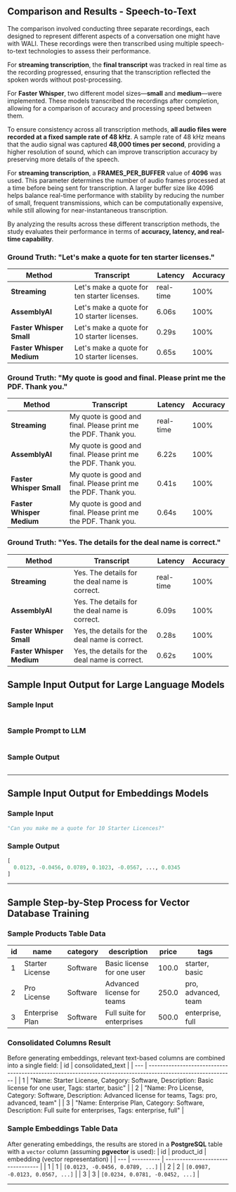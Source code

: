 

## **Comparison and Results - Speech-to-Text**
The comparison involved conducting three separate recordings, each designed to represent different aspects of a conversation one might have with WALI. These recordings were then transcribed using multiple speech-to-text technologies to assess their performance.  

For **streaming transcription**, the **final transcript** was tracked in real time as the recording progressed, ensuring that the transcription reflected the spoken words without post-processing.  

For **Faster Whisper**, two different model sizes—**small** and **medium**—were implemented. These models transcribed the recordings after completion, allowing for a comparison of accuracy and processing speed between them.  

To ensure consistency across all transcription methods, **all audio files were recorded at a fixed sample rate of 48 kHz**. A sample rate of 48 kHz means that the audio signal was captured **48,000 times per second**, providing a higher resolution of sound, which can improve transcription accuracy by preserving more details of the speech.  

For **streaming transcription**, a **FRAMES_PER_BUFFER** value of **4096** was used. This parameter determines the number of audio frames processed at a time before being sent for transcription. A larger buffer size like 4096 helps balance real-time performance with stability by reducing the number of small, frequent transmissions, which can be computationally expensive, while still allowing for near-instantaneous transcription.  

By analyzing the results across these different transcription methods, the study evaluates their performance in terms of **accuracy, latency, and real-time capability**.

### Ground Truth: "Let's make a quote for ten starter licenses."

| Method                | Transcript                                      | Latency  | Accuracy  |
|-----------------------|------------------------------------------------|---------|-----------|
| **Streaming**         | Let's make a quote for ten starter licenses.   | real-time | 100%  |
| **AssemblyAI**        | Let's make a quote for 10 starter licenses.    | 6.06s   | 100%  |
| **Faster Whisper Small**  | Let's make a quote for 10 starter licenses.  | 0.29s   | 100%  |
| **Faster Whisper Medium** | Let's make a quote for 10 starter licenses.  | 0.65s   | 100%  |


### Ground Truth: "My quote is good and final. Please print me the PDF. Thank you."  

| Method                | Transcript                                                | Latency  | Accuracy  |
|-----------------------|----------------------------------------------------------|---------|-----------|
| **Streaming**         | My quote is good and final. Please print me the PDF. Thank you. | real-time | 100%  |
| **AssemblyAI**        | My quote is good and final. Please print me the PDF. Thank you. | 6.22s   | 100%  |
| **Faster Whisper Small**  | My quote is good and final. Please print me the PDF. Thank you. | 0.41s   | 100%  |
| **Faster Whisper Medium** | My quote is good and final. Please print me the PDF. Thank you. | 0.64s   | 100%  |


### Ground Truth: "Yes. The details for the deal name is correct." 

| Method                | Transcript                                      | Latency  | Accuracy  |
|-----------------------|------------------------------------------------|---------|-----------|
| **Streaming**         | Yes. The details for the deal name is correct. | real-time | 100%  |
| **AssemblyAI**        | Yes. The details for the deal name is correct. | 6.09s   | 100%  |
| **Faster Whisper Small**  | Yes, the details for the deal name is correct. | 0.28s   | 100%  |
| **Faster Whisper Medium** | Yes, the details for the deal name is correct. | 0.62s   | 100%  |



## **Sample Input Output for Large Language Models**
### Sample Input
```python

``` 
### Sample Prompt to LLM
```python

```
### Sample Output
```python

```
******


## **Sample Input Output for Embeddings Models**
### Sample Input
```python
"Can you make me a quote for 10 Starter Licences?"
``` 
### Sample Output
```python
[
  0.0123, -0.0456, 0.0789, 0.1023, -0.0567, ..., 0.0345
]
```
******


## **Sample Step-by-Step Process for Vector Database Training**
### Sample Products Table Data
| id  | name            | category | description                | price | tags                |
| --- | --------------- | -------- | -------------------------- | ----- | ------------------- |
| 1   | Starter License | Software | Basic license for one user | 100.0 | starter, basic      |
| 2   | Pro License     | Software | Advanced license for teams | 250.0 | pro, advanced, team |
| 3   | Enterprise Plan | Software | Full suite for enterprises | 500.0 | enterprise, full    |

### Consolidated Columns Result
Before generating embeddings, relevant text-based columns are combined into a single field:
| id  | consolidated_text                                                                                            |
| --- | ------------------------------------------------------------------------------------------------------------ |
| 1   | "Name: Starter License, Category: Software, Description: Basic license for one user, Tags: starter, basic"   |
| 2   | "Name: Pro License, Category: Software, Description: Advanced license for teams, Tags: pro, advanced, team"  |
| 3   | "Name: Enterprise Plan, Category: Software, Description: Full suite for enterprises, Tags: enterprise, full" |

### Sample Embeddings Table Data
After generating embeddings, the results are stored in a **PostgreSQL** table with a `vector` column (assuming **pgvector** is used):
| id  | product_id | embedding (vector representation) |
| --- | ---------- | --------------------------------- |
| 1   | 1          | `[0.0123, -0.0456, 0.0789, ...]`  |
| 2   | 2          | `[0.0987, -0.0123, 0.0567, ...]`  |
| 3   | 3          | `[0.0234, 0.0781, -0.0452, ...]`  |

******